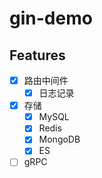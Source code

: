 # gin-demo

## Features

- [x] 路由中间件
    - [x] 日志记录
- [x] 存储
    - [x] MySQL
    - [x] Redis
    - [x] MongoDB
    - [x] ES
- [ ] gRPC
